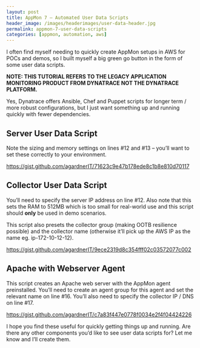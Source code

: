 ```yaml
---
layout: post
title: AppMon 7 – Automated User Data Scripts
header_image: /images/headerimages/user-data-header.jpg
permalink: appmon-7-user-data-scripts
categories: [appmon, automation, aws]
---
```


I often find myself needing to quickly create AppMon setups in AWS for POCs and demos, so I built myself a big green go button in the form of some user data scripts.

**NOTE: THIS TUTORIAL REFERS TO THE LEGACY APPLICATION MONITORING PRODUCT FROM DYNATRACE NOT THE DYNATRACE PLATFORM.**


Yes, Dynatrace offers Ansible, Chef and Puppet scripts for longer term / more robust configurations, but I just want something up and running quickly with fewer dependencies.

## Server User Data Script

Note the sizing and memory settings on lines #12 and #13 – you’ll want to set these correctly to your environment.

https://gist.github.com/agardnerIT/71623c9e47b178ede8c1b8e810d70117

## Collector User Data Script

You’ll need to specify the server IP address on line #12. Also note that this sets the RAM to 512MB which is too small for real-world use and this script should **only** be used in demo scenarios.

This script also presets the collector group (making OOTB resilience possible) and the collector name (otherwise it’ll pick up the AWS IP as the name eg. ip-172-10-12-12).

https://gist.github.com/agardnerIT/9ece2319d8c354fff02c03572077c002

## Apache with Webserver Agent

This script creates an Apache web server with the AppMon agent preinstalled. You’ll need to create an agent group for this agent and set the relevant name on line #16. You’ll also need to specify the collector IP / DNS on line #17.

https://gist.github.com/agardnerIT/c7a83f447e0778f0034e2f4f04424226

I hope you find these useful for quickly getting things up and running. Are there any other components you’d like to see user data scripts for? Let me know and I’ll create them.
